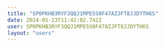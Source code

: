```yaml
---
title: "SP0PKHB3RYF3QQJ1MPE5S0F47AZJFT8JJDYTH6S"
date: 2024-05-23T11:42:02.742Z
user: SP0PKHB3RYF3QQJ1MPE5S0F47AZJFT8JJDYTH6S
layout: "users"
---
```

    
